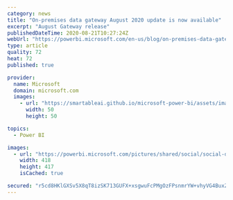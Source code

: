 ```yaml
---
category: news
title: "On-premises data gateway August 2020 update is now available"
excerpt: "August Gateway release"
publishedDateTime: 2020-08-21T10:27:24Z
webUrl: "https://powerbi.microsoft.com/en-us/blog/on-premises-data-gateway-august-2020-update-is-now-available/"
type: article
quality: 72
heat: 72
published: true

provider:
  name: Microsoft
  domain: microsoft.com
  images:
    - url: "https://smartableai.github.io/microsoft-power-bi/assets/images/organizations/microsoft.com-50x50.jpg"
      width: 50
      height: 50

topics:
  - Power BI

images:
  - url: "https://powerbi.microsoft.com/pictures/shared/social/social-default-image.png"
    width: 418
    height: 417
    isCached: true

secured: "r5cd8HKlGXSv5X8qT8izSK713GUFX+xsgwuFcPMgOzFPsnmrYW+vhyVG4BuxZ8Oyn0FpA02luWP9gV1uYhq8jeTLVbpJNO3PhYftwBJFHHrYD2xJ3OSj+bVlEUn1AdVGaGrnUNb7zQBXJ9gGI/HwkLyfurE1rwt5ssGK62n6jr9D0tquLdl+kUnJZBMX/RVx7c/7fMVTMGY17Bl21jawp664SPelnBecelVX7i59MbOvvTgm7JV8OOHwCeS/CXojgGfCLvL+eGVC1Q8x0uYiAo4RpeUVqLEQGwgMa1Op072p8qc604jOgLIKPUzrw25nE/6QWjo1t7790nvv3eFhKg==;y3cvM2FFva/I6tRf6VfJnA=="
---
```



